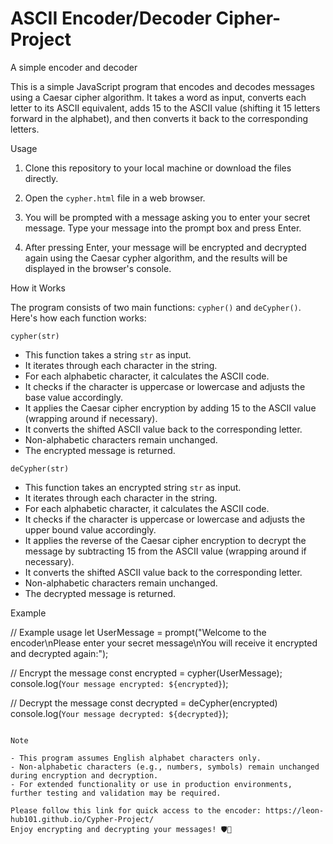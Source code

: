 # ASCII Encoder/Decoder Cipher-Project
A simple encoder and decoder

This is a simple JavaScript program that encodes and decodes messages using a Caesar cipher algorithm. It takes a word as input, converts each letter to its ASCII equivalent, adds 15 to the ASCII value (shifting it 15 letters forward in the alphabet), and then converts it back to the corresponding letters.

Usage

1. Clone this repository to your local machine or download the files directly.

2. Open the `cypher.html` file in a web browser.

3. You will be prompted with a message asking you to enter your secret message. Type your message into the prompt box and press Enter.

4. After pressing Enter, your message will be encrypted and decrypted again using the Caesar cypher algorithm, and the results will be displayed in the browser's console.

How it Works

The program consists of two main functions: `cypher()` and `deCypher()`. Here's how each function works:

`cypher(str)`

- This function takes a string `str` as input.
- It iterates through each character in the string.
- For each alphabetic character, it calculates the ASCII code.
- It checks if the character is uppercase or lowercase and adjusts the base value accordingly.
- It applies the Caesar cipher encryption by adding 15 to the ASCII value (wrapping around if necessary).
- It converts the shifted ASCII value back to the corresponding letter.
- Non-alphabetic characters remain unchanged.
- The encrypted message is returned.

`deCypher(str)`

- This function takes an encrypted string `str` as input.
- It iterates through each character in the string.
- For each alphabetic character, it calculates the ASCII code.
- It checks if the character is uppercase or lowercase and adjusts the upper bound value accordingly.
- It applies the reverse of the Caesar cipher encryption to decrypt the message by subtracting 15 from the ASCII value (wrapping around if necessary).
- It converts the shifted ASCII value back to the corresponding letter.
- Non-alphabetic characters remain unchanged.
- The decrypted message is returned.

Example

// Example usage
let UserMessage = prompt("Welcome to the encoder\nPlease enter your secret message\nYou will receive it encrypted and decrypted again:");

// Encrypt the message
const encrypted = cypher(UserMessage);
console.log(`Your message encrypted: ${encrypted}`);

// Decrypt the message
const decrypted = deCypher(encrypted)
console.log(`Your message decrypted: ${decrypted}`);
```

Note

- This program assumes English alphabet characters only.
- Non-alphabetic characters (e.g., numbers, symbols) remain unchanged during encryption and decryption.
- For extended functionality or use in production environments, further testing and validation may be required.

Please follow this link for quick access to the encoder: https://leon-hub101.github.io/Cypher-Project/
Enjoy encrypting and decrypting your messages! 🛡️🔑
